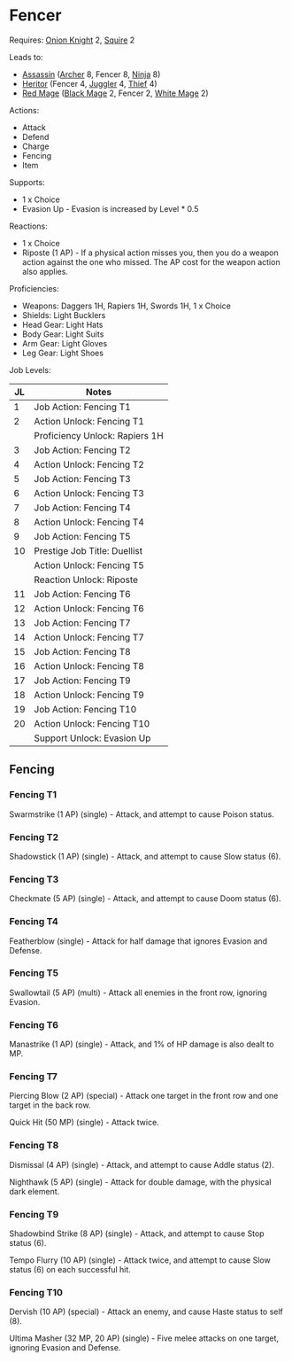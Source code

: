 # Fencer

Requires: [Onion Knight](/Jobs/JobDetails/OnionKnight.md) 2, [Squire](/Jobs/JobDetails/Squire.md) 2

Leads to:

- [Assassin](/Jobs/JobDetails/Assassin.md) ([Archer](/Jobs/JobDetails/Archer.md) 8, Fencer 8, [Ninja](/Jobs/JobDetails/Ninja.md) 8)
- [Heritor](/Jobs/JobDetails/Heritor.md) (Fencer 4, [Juggler](/Jobs/JobDetails/Juggler.md) 4, [Thief](/Jobs/JobDetails/Thief.md) 4)
- [Red Mage](/Jobs/JobDetails/RedMage.md) ([Black Mage](/Jobs/JobDetails/BlackMage.md) 2, Fencer 2, [White Mage](/Jobs/JobDetails/WhiteMage.md) 2)

Actions:

- Attack
- Defend
- Charge
- Fencing
- Item

Supports:

- 1 x Choice
- Evasion Up - Evasion is increased by Level * 0.5

Reactions:

- 1 x Choice
- Riposte (1 AP) - If a physical action misses you, then you do a weapon action against the one who missed. The AP cost for the weapon action also applies.

Proficiencies:

- Weapons: Daggers 1H, Rapiers 1H, Swords 1H, 1 x Choice
- Shields: Light Bucklers
- Head Gear: Light Hats
- Body Gear: Light Suits
- Arm Gear: Light Gloves
- Leg Gear: Light Shoes

Job Levels:

| JL | Notes |
| --- | --- |
| 1 | Job Action: Fencing T1
| 2 | Action Unlock: Fencing T1
|   | Proficiency Unlock: Rapiers 1H
| 3 | Job Action: Fencing T2
| 4 | Action Unlock: Fencing T2
| 5 | Job Action: Fencing T3
| 6 | Action Unlock: Fencing T3
| 7 | Job Action: Fencing T4
| 8 | Action Unlock: Fencing T4
| 9 | Job Action: Fencing T5
| 10 | Prestige Job Title: Duellist
|    | Action Unlock: Fencing T5
|    | Reaction Unlock: Riposte
| 11 | Job Action: Fencing T6
| 12 | Action Unlock: Fencing T6
| 13 | Job Action: Fencing T7
| 14 | Action Unlock: Fencing T7
| 15 | Job Action: Fencing T8
| 16 | Action Unlock: Fencing T8
| 17 | Job Action: Fencing T9
| 18 | Action Unlock: Fencing T9
| 19 | Job Action: Fencing T10
| 20 | Action Unlock: Fencing T10
|    | Support Unlock: Evasion Up

## Fencing

### Fencing T1

Swarmstrike (1 AP) (single) - Attack, and attempt to cause Poison status.

### Fencing T2

Shadowstick (1 AP) (single) - Attack, and attempt to cause Slow status (6).

### Fencing T3

Checkmate (5 AP) (single) - Attack, and attempt to cause Doom status (6).

### Fencing T4

Featherblow (single) - Attack for half damage that ignores Evasion and Defense.

### Fencing T5

Swallowtail (5 AP) (multi) - Attack all enemies in the front row, ignoring Evasion.

### Fencing T6

Manastrike (1 AP) (single) - Attack, and 1% of HP damage is also dealt to MP.

### Fencing T7

Piercing Blow (2 AP) (special) - Attack one target in the front row and one target in the back row.

Quick Hit (50 MP) (single) - Attack twice.

### Fencing T8

Dismissal (4 AP) (single) - Attack, and attempt to cause Addle status (2).

Nighthawk (5 AP) (single) - Attack for double damage, with the physical dark element.

### Fencing T9

Shadowbind Strike (8 AP) (single) - Attack, and attempt to cause Stop status (6).

Tempo Flurry (10 AP) (single) - Attack twice, and attempt to cause Slow status (6) on each successful hit.

### Fencing T10

Dervish (10 AP) (special) - Attack an enemy, and cause Haste status to self (8).

Ultima Masher (32 MP, 20 AP) (single) - Five melee attacks on one target, ignoring Evasion and Defense.
